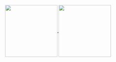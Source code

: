 <a href="https://github.com/anuraghazra/github-readme-stats">
  <img height="170px" align="center" src="https://github-readme-stats.anuraghazra1.vercel.app/api?username=lanlin&show_icons=true&include_all_commits=true&count_private=true&theme=vue" />
</a>

<a href="https://github.com/anuraghazra/github-readme-stats">
  <img height="170" align="center" src="https://github-readme-stats.vercel.app/api/top-langs/?username=lanlin&theme=vue&layout=compact&langs_count=10" />
</a>
